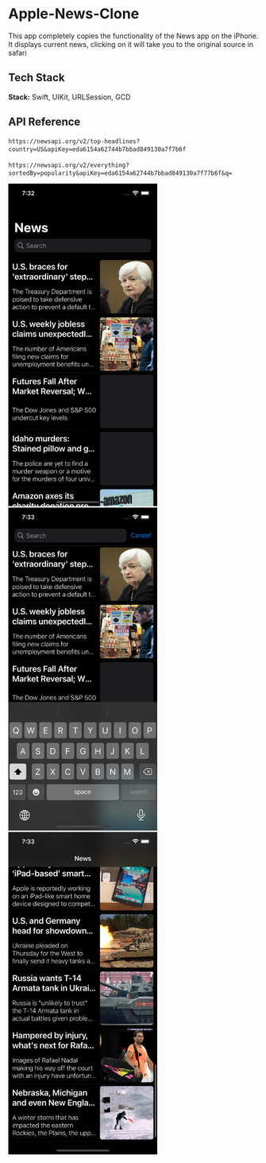 # Apple-News-Clone

This app completely copies the functionality of the News app on the iPhone. 
It displays current news, clicking on it will take you to the original source in safari

## Tech Stack

**Stack:** Swift, UIKit, URLSession, GCD


## API Reference



```http
https://newsapi.org/v2/top-headlines?country=US&apiKey=eda6154a62744b7bbad849130a7f7b6f

https://newsapi.org/v2/everything?sortedBy=popularity&apiKey=eda6154a62744b7bbad849130a7f77b6f&q=
```

<img src="images/Screenshot.png" width="300"> <img src="images/Screenshot1.png" width="300"> <img src="images/Screenshot2.png" width="300">
